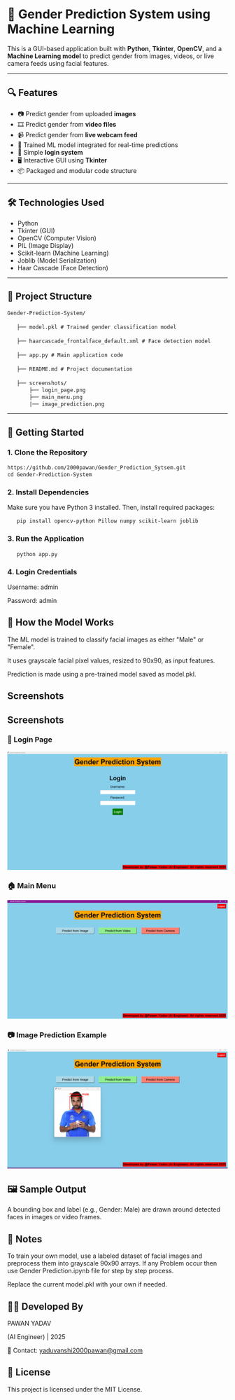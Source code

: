 # 👤 Gender Prediction System using Machine Learning

This is a GUI-based application built with **Python**, **Tkinter**, **OpenCV**, and a **Machine Learning model** to predict gender from images, videos, or live camera feeds using facial features.

---

## 🔍 Features

- 📷 Predict gender from uploaded **images**
- 🎞️ Predict gender from **video files**
- 📹 Predict gender from **live webcam feed**
- 🧠 Trained ML model integrated for real-time predictions
- 🔐 Simple **login system**
- 🖥️ Interactive GUI using **Tkinter**
- 📦 Packaged and modular code structure

---

## 🛠️ Technologies Used

- Python
- Tkinter (GUI)
- OpenCV (Computer Vision)
- PIL (Image Display)
- Scikit-learn (Machine Learning)
- Joblib (Model Serialization)
- Haar Cascade (Face Detection)

---

## 📁 Project Structure

    Gender-Prediction-System/

       ├── model.pkl # Trained gender classification model

       ├── haarcascade_frontalface_default.xml # Face detection model

       ├── app.py # Main application code

       ├── README.md # Project documentation 

       ├── screenshots/
           ├── login_page.png
           ├── main_menu.png
           |── image_prediction.png


---

## 🚀 Getting Started

### 1. Clone the Repository

    https://github.com/2000pawan/Gender_Prediction_Sytsem.git
    cd Gender-Prediction-System

### 2. Install Dependencies
Make sure you have Python 3 installed. Then, install required packages:

       pip install opencv-python Pillow numpy scikit-learn joblib

### 3. Run the Application

       python app.py

### 4. Login Credentials

Username: admin

Password: admin

## 🤖 How the Model Works

The ML model is trained to classify facial images as either "Male" or "Female".

It uses grayscale facial pixel values, resized to 90x90, as input features.

Prediction is made using a pre-trained model saved as model.pkl.

## Screenshots

## Screenshots

### 🔐 Login Page
![Login Page](login.png)

### 🏠 Main Menu
![Main Menu](main.png)

### 📷 Image Prediction Example
![Prediction](image_prediction.png)


## 🖼 Sample Output

A bounding box and label (e.g., Gender: Male) are drawn around detected faces in images or video frames.

## 📌 Notes

To train your own model, use a labeled dataset of facial images and preprocess them into grayscale 90x90 arrays. If any Problem occur then use Gender Prediction.ipynb file for step by step process.

Replace the current model.pkl with your own if needed.

## 👨‍💻 Developed By

PAWAN YADAV

(AI Engineer) | 2025

📧 Contact: yaduvanshi2000pawan@gmail.com

## 📜 License

This project is licensed under the MIT License.


